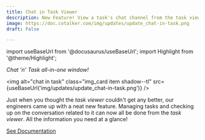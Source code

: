 ```yaml
---
title: Chat in Task Viewer
description: New Feature! View a task's chat channel from the task viewer.
image: https://doc.cotalker.com/img/updates/update_chat-in-task.png
draft: False

---
```


import useBaseUrl from '@docusaurus/useBaseUrl'; 
import Highlight from '@theme/Highlight';


<div class="card-demo">
<div class="card">
<div class="card__header">

<span className="hero__subtitle"><em>Chat 'n' Task all-in-one window!</em></span>

</div>
<div class="card__image">

<img alt="chat in task" class="img_card item shadow--tl" src={useBaseUrl('img/updates/update_chat-in-task.png')} />
<br/>

</div>
<div class="card__body">

Just when you thought the _task viewer_ couldn't get any better, our engineers came up with a neat new feature. Managing tasks and checking up on the conversation related to it can now all be done from the _task viewer_. All the information you need at a glance!

</div>
<div class="card__footer">

<a class ="button button--secondary button--block" href="/docs/documentation/client/taskview#chat-in-task">See Documentation</a>
<br/>

</div>
</div>
</div>
